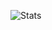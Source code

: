 ![Stats](https://github-readme-stats.vercel.app/api?username=SlownDezy&bg_color=1,123113,124142&title_color=fff&text_color=777&include_all_commits=true)
